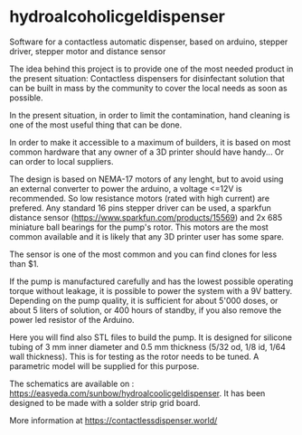 # hydroalcoholicgeldispenser

Software for a contactless automatic dispenser, based on arduino, stepper driver, stepper motor and distance sensor

The idea behind this project is to provide one of the most needed product in the present situation: Contactless dispensers for disinfectant solution that can be built in mass by the community to cover the local needs as soon as possible.

In the present situation, in order to limit the contamination, hand cleaning is one of the most useful thing that can be done.

In order to make it accessible to a maximum of builders, it is based on most common hardware that any owner of a 3D printer should have handy... Or can order to local suppliers.

The design is based on NEMA-17 motors of any lenght, but to avoid using an external converter to power the arduino, a voltage <=12V is recommended. So low resistance motors (rated with high current) are prefered. Any standard 16 pins stepper driver can be used, a sparkfun distance sensor (https://www.sparkfun.com/products/15569) and 2x 685 miniature ball bearings for the pump's rotor. This motors are the most common available and it is likely that any 3D printer user has some spare.

The sensor is one of the most common and you can find clones for less than $1.

If the pump is manufactured carefully and has the lowest possible operating torque without leakage, it is possible to power the system with a 9V battery. Depending on the pump quality, it is sufficient for about 5'000 doses, or about 5 liters of solution, or 400 hours of standby, if you also remove the power led resistor of the Arduino.

Here you will find also STL files to build the pump. It is designed for silicone tubing of 3 mm inner diameter and 0.5 mm thickness (5/32 od, 1/8 id, 1/64 wall thickness). This is for testing as the rotor needs to be tuned. A parametric model will be supplied for this purpose.

The schematics are available on : https://easyeda.com/sunbow/hydroalcoolicgeldispenser. It has been designed to be made with a solder strip grid board.

More information at https://contactlessdispenser.world/
